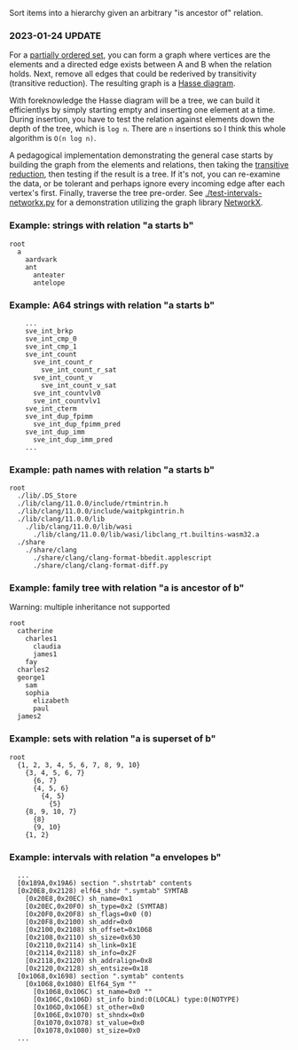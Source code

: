 Sort items into a hierarchy given an arbitrary "is ancestor of" relation.

### 2023-01-24 UPDATE
For a [partially ordered set](https://en.wikipedia.org/wiki/Partially_ordered_set), you can form a graph where vertices are the elements and a directed edge exists between A and B when the relation holds. Next, remove all edges that could be rederived by transitivity (transitive reduction). The resulting graph is a [Hasse diagram](https://en.wikipedia.org/wiki/Hasse_diagram).

With foreknowledge the Hasse diagram will be a tree, we can build it efficientlys by simply starting empty and inserting one element at a time. During insertion, you have to test the relation against elements down the depth of the tree, which is `log n`. There are `n` insertions so I think this whole algorithm is `O(n log n)`.

A pedagogical implementation demonstrating the general case starts by building the graph from the elements and relations, then taking the [transitive reduction](https://networkx.org/documentation/stable/reference/algorithms/generated/networkx.algorithms.dag.transitive_reduction.html), then testing if the result is a tree. If it's not, you can re-examine the data, or be tolerant and perhaps ignore every incoming edge after each vertex's first. Finally, traverse the tree pre-order. See [./test-intervals-networkx.py](./test-intervals-networkx.py) for a demonstration utilizing the graph library [NetworkX](https://networkx.org/).

### Example: strings with relation "a starts b"

```
root
  a
    aardvark
    ant
      anteater
      antelope
```

### Example: A64 strings with relation "a starts b"

```
    ...
    sve_int_brkp
    sve_int_cmp_0
    sve_int_cmp_1
    sve_int_count
      sve_int_count_r
        sve_int_count_r_sat
      sve_int_count_v
        sve_int_count_v_sat
      sve_int_countvlv0
      sve_int_countvlv1
    sve_int_cterm
    sve_int_dup_fpimm
      sve_int_dup_fpimm_pred
    sve_int_dup_imm
      sve_int_dup_imm_pred
    ...
```

### Example: path names with relation "a starts b"

```
root
  ./lib/.DS_Store
  ./lib/clang/11.0.0/include/rtmintrin.h
  ./lib/clang/11.0.0/include/waitpkgintrin.h
  ./lib/clang/11.0.0/lib
    ./lib/clang/11.0.0/lib/wasi
      ./lib/clang/11.0.0/lib/wasi/libclang_rt.builtins-wasm32.a
  ./share
    ./share/clang
      ./share/clang/clang-format-bbedit.applescript
      ./share/clang/clang-format-diff.py
```

### Example: family tree with relation "a is ancestor of b"

Warning: multiple inheritance not supported

```
root
  catherine
    charles1
      claudia
      james1
    fay
  charles2
  george1
    sam
    sophia
      elizabeth
      paul
  james2
```

### Example: sets with relation "a is superset of b"

```
root
  {1, 2, 3, 4, 5, 6, 7, 8, 9, 10}
    {3, 4, 5, 6, 7}
      {6, 7}
      {4, 5, 6}
        {4, 5}
          {5}
    {8, 9, 10, 7}
      {8}
      {9, 10}
    {1, 2}
```

### Example: intervals with relation "a envelopes b"

```
  ...
  [0x189A,0x19A6) section ".shstrtab" contents
  [0x20E8,0x2128) elf64_shdr ".symtab" SYMTAB
    [0x20E8,0x20EC) sh_name=0x1
    [0x20EC,0x20F0) sh_type=0x2 (SYMTAB)
    [0x20F0,0x20F8) sh_flags=0x0 (0)
    [0x20F8,0x2100) sh_addr=0x0
    [0x2100,0x2108) sh_offset=0x1068
    [0x2108,0x2110) sh_size=0x630
    [0x2110,0x2114) sh_link=0x1E
    [0x2114,0x2118) sh_info=0x2F
    [0x2118,0x2120) sh_addralign=0x8
    [0x2120,0x2128) sh_entsize=0x18
  [0x1068,0x1698) section ".symtab" contents
    [0x1068,0x1080) Elf64_Sym ""
      [0x1068,0x106C) st_name=0x0 ""
      [0x106C,0x106D) st_info bind:0(LOCAL) type:0(NOTYPE)
      [0x106D,0x106E) st_other=0x0
      [0x106E,0x1070) st_shndx=0x0
      [0x1070,0x1078) st_value=0x0
      [0x1078,0x1080) st_size=0x0
  ...
```

